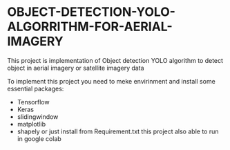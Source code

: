 # OBJECT-DETECTION-YOLO-ALGORRITHM-FOR-AERIAL-IMAGERY
This project is implementation of Object detection YOLO algorithm to detect object in aerial imagery or satellite imagery data

To implement this project you need to meke envirinment and install some essential packages:
- Tensorflow
- Keras
- slidingwindow
- matplotlib
- shapely
or just install from Requirement.txt
this project also able to run in google colab
